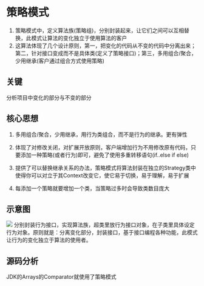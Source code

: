 # 策略模式
1. 策略模式中，定义算法族(策略组)，分别封装起来，让它们之间可以互相替换，此模式让算法的变化独立于使用算法的客户
2. 这算法体现了几个设计原则，第一，把变化的代码从不变的代码中分离出来；第二，针对接口变成而不是具体类(定义了策略接口)；第三，多用组合/聚合，少用继承(客户通过组合方式使用策略)


## 关键
分析项目中变化的部分与不变的部分

## 核心思想
1. 多用组合/聚合，少用继承，用行为类组合，而不是行为的继承。更有弹性

2. 体现了对修改关闭，对扩展开放原则，客户端增加行为不用修改原有代码，只要添加一种策略(或者行为)即可，避免了使用多重转移语句(if..else if else)

3. 提供了可以替换继承关系的办法，策略模式将算法封装在独立的Strategy类中使得你可以对立于其Context改变它，使它易于切换，易于理解，易于扩展

4. 每添加一个策略就要增加一个类，当策略过多时会导致类数目庞大

## 示意图

![](https://files.mdnice.com/user/8332/3e047002-3830-4b99-8291-94d2d83d3eaf.png)
分别封装行为接口，实现算法族，超类里放行为接口对象，在子类里具体设定行为对象。原则就是：分离变化部分，封装接口，基于接口编程各种功能，此模式让行为的变化独立于算法的使用者。

## 源码分析
JDK的Arrays的Comparator就使用了策略模式